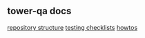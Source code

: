 ## tower-qa docs
[repository structure](credentials.md)
[testing checklists](test_plans)
[howtos](knowledge_base)
